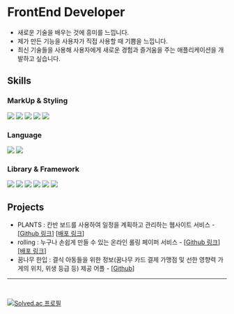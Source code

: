 # FrontEnd Developer
<ul>
<li>새로운 기술을 배우는 것에 흥미를 느낍니다.</li>
<li>제가 만든 기능을 사용자가 직접 사용할 때 기쁨을 느낍니다.</li>
<li>최신 기술들을 사용해 사용자에게 새로운 경험과 즐거움을 주는 애플리케이션을 개발하고 싶습니다.</li>
</ul>

## Skills

### MarkUp & Styling
<div>
  <!-- HTML -->
  <img src="https://img.shields.io/badge/html5-E34F26?style=for-the-badge&logo=html5&logoColor=white">
  <!-- CSS -->
  <img src="https://img.shields.io/badge/css3-1572B6?style=for-the-badge&logo=css3&logoColor=white">
  <!-- CSS Modules-->
  <img src="https://img.shields.io/badge/css modules-000000?style=for-the-badge&logo=cssmodules&logoColor=white">
  <!-- styled-components -->
  <img src="https://img.shields.io/badge/styled--components-DB7093?style=for-the-badge&logo=styled-components&logoColor=white">
  <!-- tailwind css -->
  <img src="https://img.shields.io/badge/tailwindcss-0F172A?style=for-the-badge&logo=tailwindcss">
</div>

### Language
<div>
  <!-- JavasScript -->
  <img src= "https://img.shields.io/badge/javascript-F7DF1E?style=for-the-badge&logo=javascript&logoColor=black">
  <!-- TypeScript -->
  <img src= "https://img.shields.io/badge/typescript-3178C6?style=for-the-badge&logo=typescript&logoColor=white">
</div>

### Library & Framework
<div>
  <!-- React -->
  <img src= "https://img.shields.io/badge/react-61DAFB?style=for-the-badge&logo=react&logoColor=black">
  <!-- Next.js -->
  <img src= "https://img.shields.io/badge/next.js-000000?style=for-the-badge&logo=next.js&logoColor=white">
  <!-- React-Query -->
  <img src= "https://img.shields.io/badge/react query-FF4154?style=for-the-badge&logo=reactquery&logoColor=white">
  <!-- Zustand -->
  <img src= "https://img.shields.io/badge/zustand-FF4114?style=for-the-badge&logo=&logoColor=white">
  <!-- SWR -->
  <img src= "https://img.shields.io/badge/SWR-000000?style=for-the-badge&logo=SWR&logoColor=white">
  <!-- MongoDB -->
  <img src= "https://img.shields.io/badge/mongodb-47A248?style=for-the-badge&logo=mongodb&logoColor=white">
  <!-- Redux Tool Kit -->
<!--   <img src= "https://img.shields.io/badge/redux tool kit-764ABC?style=for-the-badge&logo=redux&logoColor=white"> -->
  <!-- Recoil -->
<!--   <img src= "https://img.shields.io/badge/recoil-0075EB?style=for-the-badge&logo=recoil&logoColor=white"> -->
  <!-- Firebase -->
<!--   <img src= "https://img.shields.io/badge/firebase-FFCA28?style=for-the-badge&logo=firebase&logoColor=black"> -->
</div>

## Projects
<div>
  
- PLANTS : 칸반 보드를 사용하여 일정을 계획하고 관리하는 웹사이트 서비스 - [[Github 링크](https://github.com/Team-Plants/PLANTS)] [[배포 링크](https://lets-plants.vercel.app/)]
- rolling : 누구나 손쉽게 만들 수 있는 온라인 롤링 페이퍼 서비스 - [[Github 링크](https://github.com/Rolligo/rolling)] [[배포 링크](https://rolling-paper.netlify.app/)]
- 꿈나무 한입 : 결식 아동들을 위한 정보(꿈나무 카드 결제 가맹점 및 선한 영향력 가게의 위치, 위생 등급 등) 제공 어플 - [[Github](https://github.com/SunEom/a-Dream-Leaf)]

</div>

- - -
<br/>

[![Solved.ac
프로필](http://mazassumnida.wtf/api/v2/generate_badge?boj=bookopen)](https://solved.ac/bookopen)
